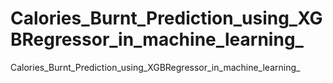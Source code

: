 # Calories_Burnt_Prediction_using_XGBRegressor_in_machine_learning_
Calories_Burnt_Prediction_using_XGBRegressor_in_machine_learning_
